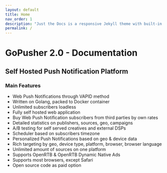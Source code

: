```yaml
---
layout: default
title: Home
nav_order: 1
description: "Just the Docs is a responsive Jekyll theme with built-in search that is easily customizable and hosted on GitHub Pages."
permalink: /
---
```


# GoPusher 2.0 - Documentation 

## Self Hosted Push Notification Platform

### Main Features

* Web Push Notifications through VAPID method
* Written on Golang, packed to Docker container
* Unlimited subscribers loadless
* Fully self hosted web application
* Buy Web Push Notification subscribers from third parties by own rates
* Detailed statistics on publishers, sources, geo, campaigns
* A/B testing for self served creatives and external DSPs
* Scheduler based on subscribers timezone
* Personalized Push Notifications based on geo & device data
* Rich targeting by geo, device type, platform, browser, browser language
* Unlimited amount of sources on one platform
* Supports OpenRTB & OpenRTB Dynamic Native Ads
* Supports most browsers, except Safari
* Open source code as paid option
